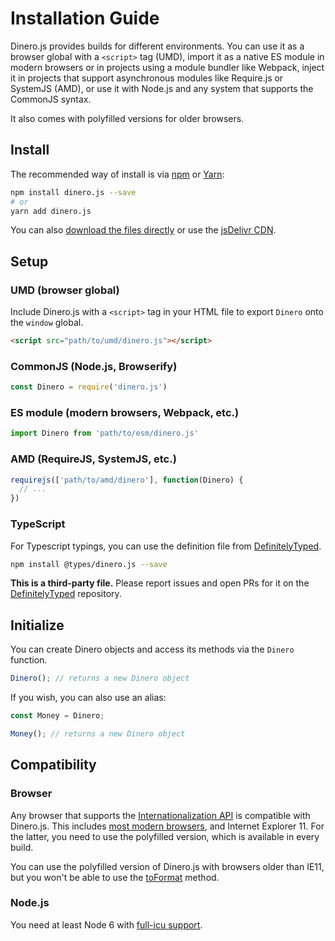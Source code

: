 # Installation Guide

Dinero.js provides builds for different environments. You can use it as a browser global with a `<script>` tag (UMD), import it as a native ES module in modern browsers or in projects using a module bundler like Webpack, inject it in projects that support asynchronous modules like Require.js or SystemJS (AMD), or use it with Node.js and any system that supports the CommonJS syntax.

It also comes with polyfilled versions for older browsers.

## Install

The recommended way of install is via [npm][npm] or [Yarn][yarn]:

```bash
npm install dinero.js --save
# or
yarn add dinero.js
```

You can also [download the files directly][jsdelivr:landing] or use the [jsDelivr CDN][jsdelivr:cdn].

## Setup

### UMD (browser global)

Include Dinero.js with a `<script>` tag in your HTML file to export `Dinero` onto the `window` global.

```html
<script src="path/to/umd/dinero.js"></script>
```

### CommonJS (Node.js, Browserify)

```js
const Dinero = require('dinero.js')
```

### ES module (modern browsers, Webpack, etc.)

```js
import Dinero from 'path/to/esm/dinero.js'
```

### AMD (RequireJS, SystemJS, etc.)

```js
requirejs(['path/to/amd/dinero'], function(Dinero) {
  // ...
})
```

### TypeScript

For Typescript typings, you can use the definition file from [DefinitelyTyped][definitelytyped].

```sh
npm install @types/dinero.js --save
```

**This is a third-party file.** Please report issues and open PRs for it on the [DefinitelyTyped][definitelytyped] repository.

## Initialize

You can create Dinero objects and access its methods via the `Dinero` function.

```js
Dinero(); // returns a new Dinero object
```

If you wish, you can also use an alias:

```js
const Money = Dinero;

Money(); // returns a new Dinero object
```

## Compatibility

### Browser

Any browser that supports the [Internationalization API][mdn:intl] is compatible with Dinero.js. This includes [most modern browsers][caniuse:intl], and Internet Explorer 11. For the latter, you need to use the polyfilled version, which is available in every build.

You can use the polyfilled version of Dinero.js with browsers older than IE11, but you won't be able to use the [toFormat][dinero:to-format] method.

### Node.js

You need at least Node 6 with [full-icu support][node:full-icu].

[npm]: https://www.npmjs.com
[yarn]: https://yarnpkg.com
[jsdelivr:landing]: https://www.jsdelivr.com/package/npm/dinero.js
[jsdelivr:cdn]: https://cdn.jsdelivr.net/npm/dinero.js/build
[github:dinero:typescript]: https://github.com/sarahdayan/dinero.js/pull/29
[mdn:intl]: https://developer.mozilla.org/en-US/docs/Web/JavaScript/Reference/Global_Objects/Intl
[caniuse:intl]: https://caniuse.com/#feat=internationalization
[dinero:to-format]: /api-reference/transformation-and-formatting/to-format/
[node:full-icu]: https://nodejs.org/api/intl.html#intl_embed_the_entire_icu_full_icu
[definitelytyped]: https://github.com/DefinitelyTyped/DefinitelyTyped

